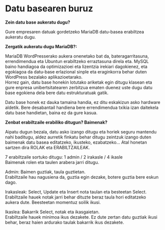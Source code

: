 # Datu basearen buruz

**Zein datu base aukeratu dugu?**

Gure empresaren datuak gordetzeko MariaDB datu-basea erabiltzea aukeratu dugu.

**Zergatik aukeratu dugu MariaDB?:**

MariaDB WordPresserako aukera onenetako bat da, bateragarritasuna, errendimendua eta Ubuntun erabiltzeko erraztasuna direla eta. MySQL baino handiagoa da optimizazioei eta lizentzia irekiari dagokienez, eta egokiagoa da datu-base erlazional sinple eta eraginkorra behar duten WordPress bezalako aplikazioetarako. <br>
Horrez gain, datu base honekin lotutako ariketak egin ditugu klasean eta gure enpresa unibertsitatearen zerbitzua ematen duenez uste dugu datu base egokiena dela bere datu estrukturatuak gatik.

Datu base honek ez dauka tamaina handia, ez ditu eskakizun asko hardware aldetik. Bere desabantail handiena bere errendimendua txikia izan daitekela datu base handietan, baina ez da gure kasua.

**Zenbat erabiltzaile erabiliko ditugun? Baimenak?**

Aipatu dugun bezala, datu asko izango ditugu eta horiek seguru mantendu nahi baditugu, aldez aurretik finkatu behar ditugu zeintzuk izango duten baimenak datu basea editatzeko, ikusteko, ezabatzeko... Atal honetan sartzen dira ROLAK eta ERABILTZAILEAK.

7 erabiltzaile sortuko ditugu: 1 admin / 2 irakasle / 4 ikasle <br>
Baimenak rolen eta taulen arabera jarri ditugu.

Admin: Baimen guztiak, taula guztietan. <br>
Erabiltzaile hau nagusiena da, guztia egin dezake, botere guztia bere eskun dago.

Irakasleak: Select, Update eta Insert nota taulan eta besteetan Select. <br>
Erabiltzaile hauek notak jarri behar dituzte beraz taula hori editatzeko aukera dute. Beesteetan momentuz soilik ikusi.

Ikaslea: Bakarrik Select, notak eta ikasgaietan. <br>
Erabiltzaile hauek minimoa ikus dezakete. Ez dute zertan datu guztiak ikusi behar, beraz haien ardurako taulak bakarrik ikus dezakete.